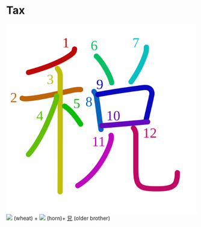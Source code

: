 # Tax
![7a0e](../kanji-colorize/7a0e.svg)
![](http://www.kanjidamage.com/assets/radsmall/wheat-21759cad729503b2638750c5eea5f8abcfe84a8dd6b5ae7c59668be6173fada2.jpg) (wheat) + ![](http://www.kanjidamage.com/assets/radsmall/horny-8c22d5fd08f7a54120caebef62460e204608b786f2fa145d9c75d47a2ae76ef1.jpg) (horn)+ [兄](兄.md) (older brother) 